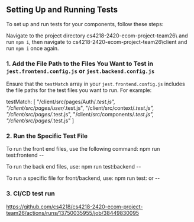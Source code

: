 ## Setting Up and Running Tests

To set up and run tests for your components, follow these steps:

Navigate to the project directory cs4218-2420-ecom-project-team26\ and run `npm i`, then navigate to cs4218-2420-ecom-project-team26\client and run `npm i` once again.

### 1. Add the File Path to the Files You Want to Test in `jest.frontend.config.js` or `jest.backend.config.js`

Ensure that the `testMatch` array in your `jest.frontend.config.js` includes the file paths for the test files you want to run. For example:

testMatch: [
"<rootDir>/client/src/pages/Auth/*.test.js",
"<rootDir>/client/src/pages/user/*.test.js",
"<rootDir>/client/src/context/*.test.js",
"<rootDir>/client/src/pages/*.test.js",
"<rootDir>/client/src/components/*.test.js",
"<rootDir>/client/src/pages/*.test.js"
]

### 2. Run the Specific Test File

To run the front end files, use the following command:
npm run test:frontend -- <Insert filename here>

To run the back end files, use:
npm run test:backend -- <Insert filename here>

To run a specific file for front/backend, use:
npm run test:<frontend> or <backend> -- <Insert filename here>

### 3. CI/CD test run

https://github.com/cs4218/cs4218-2420-ecom-project-team26/actions/runs/13750035955/job/38449830095

